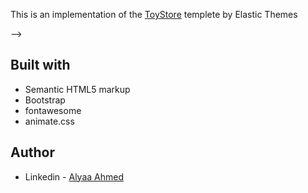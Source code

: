This is an implementation of the [ToyStore](https://toystore-template.webflow.io/) templete by Elastic Themes

<!-- ## Screenshot

<table>
 <tr>
    <th width="70%">Desktop</th>
    <th width="30%" >| Mobile</th>
  </tr>
  <tr>
    <td><img src="./screenshots/desktop.png"></td>
    <td><img src="./screenshots/mobile.png" height="2500px"></td>
  </tr>
</table>

## Links

- Live Site URL: [Netlify](https://stratbootstrap-creativetemplate-alyaa.netlify.app/) --> -->

## Built with

- Semantic HTML5 markup
- Bootstrap
- fontawesome
- animate.css

## Author

- Linkedin - [Alyaa Ahmed](https://www.linkedin.com/in/alyaa-ahmed/)
